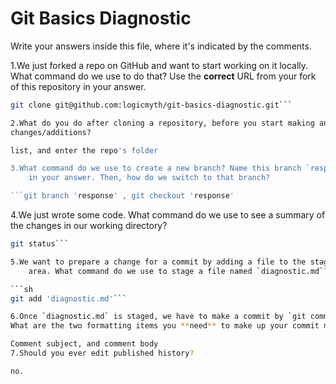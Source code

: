 # Git Basics Diagnostic

Write your answers inside this file, where it's indicated by the comments.

1.We just forked a repo on GitHub and want to start working on it locally.
What command do we use to do that? Use the **correct** URL from your fork of
this repository in your answer.

```sh
git clone git@github.com:logicmyth/git-basics-diagnostic.git```

2.What do you do after cloning a repository, before you start making any
changes/additions?

list, and enter the repo's folder

3.What command do we use to create a new branch? Name this branch `response`
    in your answer. Then, how do we switch to that branch?

```git branch 'response' , git checkout 'response'
```

4.We just wrote some code. What command do we use to see a summary of the
    changes in our working directory?

```sh
git status```

5.We want to prepare a change for a commit by adding a file to the staging
    area. What command do we use to stage a file named `diagnostic.md`?

```sh
git add 'diagnostic.md'```

6.Once `diagnostic.md` is staged, we have to make a commit by `git commit`.
What are the two formatting items you **need** to make up your commit message?

Comment subject, and comment body
7.Should you ever edit published history?

no.
